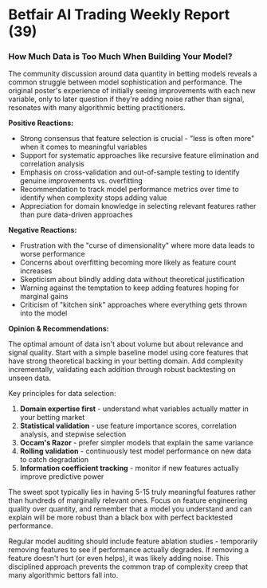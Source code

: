 # Betfair AI Trading Weekly Report (39)

### How Much Data is Too Much When Building Your Model?

The community discussion around data quantity in betting models reveals a common struggle between model sophistication and performance. The original poster's experience of initially seeing improvements with each new variable, only to later question if they're adding noise rather than signal, resonates with many algorithmic betting practitioners.

**Positive Reactions:**
- Strong consensus that feature selection is crucial - "less is often more" when it comes to meaningful variables
- Support for systematic approaches like recursive feature elimination and correlation analysis
- Emphasis on cross-validation and out-of-sample testing to identify genuine improvements vs. overfitting
- Recommendation to track model performance metrics over time to identify when complexity stops adding value
- Appreciation for domain knowledge in selecting relevant features rather than pure data-driven approaches

**Negative Reactions:**
- Frustration with the "curse of dimensionality" where more data leads to worse performance
- Concerns about overfitting becoming more likely as feature count increases
- Skepticism about blindly adding data without theoretical justification
- Warning against the temptation to keep adding features hoping for marginal gains
- Criticism of "kitchen sink" approaches where everything gets thrown into the model

**Opinion & Recommendations:**

The optimal amount of data isn't about volume but about relevance and signal quality. Start with a simple baseline model using core features that have strong theoretical backing in your betting domain. Add complexity incrementally, validating each addition through robust backtesting on unseen data.

Key principles for data selection:
1. **Domain expertise first** - understand what variables actually matter in your betting market
2. **Statistical validation** - use feature importance scores, correlation analysis, and stepwise selection
3. **Occam's Razor** - prefer simpler models that explain the same variance
4. **Rolling validation** - continuously test model performance on new data to catch degradation
5. **Information coefficient tracking** - monitor if new features actually improve predictive power

The sweet spot typically lies in having 5-15 truly meaningful features rather than hundreds of marginally relevant ones. Focus on feature engineering quality over quantity, and remember that a model you understand and can explain will be more robust than a black box with perfect backtested performance.

Regular model auditing should include feature ablation studies - temporarily removing features to see if performance actually degrades. If removing a feature doesn't hurt (or even helps), it was likely adding noise. This disciplined approach prevents the common trap of complexity creep that many algorithmic bettors fall into.